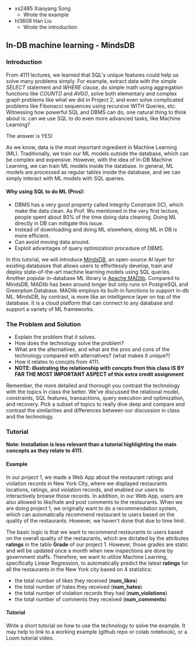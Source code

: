 - xs2485 Xiaoyang Song
  - Wrote the example
- hl3608 Han Liu
  - Wrote the introduction

## In-DB machine learning - MindsDB

### Introduction

From 4111 lectures, we learned that SQL's unique features could help us solve many problems simply. For example, extract data with the simple _SELECT_ statement and _WHERE_ clause, do simple math using aggregation functions like _COUNT()_ and _AVG()_, solve both elementary and complex graph problems like what we did in Project 2, and even solve complicated problems like Fibonacci sequences using recursive WITH Queries, etc. Witnessing how powerful SQL and DBMS can do, one natural thing to think about is: can we use SQL to do even more advanced tasks, like Machine Learning?

The answer is YES!

As we know, data is the most important ingredient in Machine Learning (ML). Traditionally, we train our ML models outside the database, which can be complex and expensive. However, with the idea of In-DB Machine Learning, we can train ML models inside the database. In general, ML models are processed as regular tables inside the database, and we can simply interact with ML models with SQL queries.

#### Why using SQL to do ML (Pros):

- DBMS has a very good property called Integrity Constraint (IC), which make the data clean. As Prof. Wu mentioned in the very first lecture, people spent about 80% of the time doing data cleaning. Doing ML directly in DB can mitigate this issue.
- Instead of downloading and doing ML elsewhere, doing ML in DB is more efficient.
- Can avoid moving data around.
- Exploit advantages of query optimization procedure of DBMS.

In this tutorial, we will introduce [MindsDB](https://mindsdb.com/), an open-source AI layer for existing databases that allows users to effortlessly develop, train and deploy state-of-the-art machine learning models using SQL queries. Another popular in-database ML library is [Apache MADlib](https://madlib.apache.org/index.html). Compared to MindsDB, MADlib has been around longer but only runs on PostgreSQL and Greenplum Database. MADlib employs its built-in functions to support in-db ML. MindsDB, by contrast, is more like an intelligence layer on top of the database. It is a cloud platform that can connect to any database and support a variety of ML frameworks.

### The Problem and Solution

- Explain the problem that it solves.
- How does the technology solve the problem?
- What are the alternatives, and what are the pros and cons of the technology compared with alternatives? (what makes it unique?)
- How it relates to concpts from 4111.
- **NOTE: illustrating the relationship with concpts from this class IS BY FAR THE MOST IMPORTANT ASPECT of this extra credit assignment**

Remember, the more detailed and thorough you contrast the technology with the topics in class the better.
We've discussed the relational model, constraints, SQL features, transactions, query execution and optimization, and recovery. Pick a subset of topics to really dive deep and compare and contrast the similarities and differences between our discussion in class and the technology.

### Tutorial

**Note: Installation is less relevant than a tutorial highlighting the main concepts as they relate to 4111.**

#### Example

In our project 1, we made a Web App about the restaurant ratings and violation records in New York City, where we displayed restaurants locations, ratings, and violation records, and enabled our users to interactively browse those records. In addition, in our Web App, users are also allowed to like/hate and post comments to the restaurants. When we are doing project 1, we originally want to do a recommendation system, which can automatically recommend restaurant to users based on the quality of the restaurants. However, we haven't done that due to time limit.

The basic logic is that we want to recommend restaurants to users based on the overall quality of the restaurants, which are dictated by the attributes **ratings** in the table **Grade** of our project 1. However, those grades are static and will be updated once a month when new inspections are done by government staffs. Therefore, we want to utilize Machine Learning, specifically Linear Regression, to automatically predict the latest **ratings** for all the restaurants in the New York city based on 4 statistics:

- the total number of likes they received (**num_likes**)
- the total number of hates they received (**num_hates**)
- the total number of violation records they had (**num_violations**)
- the total number of comments they received (**num_comments**)

#### Tutorial

Write a short tutorial on how to use the technology to solve the example. It may help to link to a working example (github repo or colab notebook), or a Loom tutorial video.
